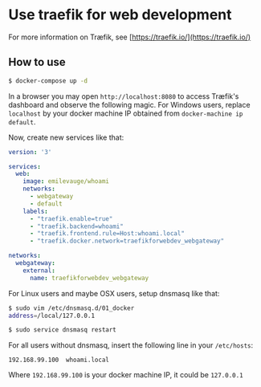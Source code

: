 # Use traefik for web development

For more information on Træfik, see [https://traefik.io/](https://traefik.io/)

## How to use

```bash
$ docker-compose up -d
```

In a browser you may open `http://localhost:8080` to access Træfik's dashboard and observe the following magic. For Windows users, replace `localhost` by your docker machine IP obtained from `docker-machine ip default`.

Now, create new services like that:

```yaml
version: '3'

services:
  web:
    image: emilevauge/whoami
    networks:
      - webgateway
      - default
    labels:
      - "traefik.enable=true"
      - "traefik.backend=whoami"
      - "traefik.frontend.rule=Host:whoami.local"
      - "traefik.docker.network=traefikforwebdev_webgateway"

networks:
  webgateway:
    external:
      name: traefikforwebdev_webgateway
```

For Linux users and maybe OSX users, setup dnsmasq like that:
```bash
$ sudo vim /etc/dnsmasq.d/01_docker
address=/local/127.0.0.1

$ sudo service dnsmasq restart
``` 

For all users without dnsmasq, insert the following line in your `/etc/hosts`:
```
192.168.99.100  whoami.local
```
Where `192.168.99.100` is your docker machine IP, it could be `127.0.0.1`
